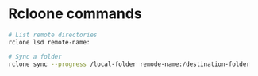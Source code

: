 # Rcloone commands

```sh
# List remote directories
rclone lsd remote-name:

# Sync a folder
rclone sync --progress /local-folder remode-name:/destination-folder
```
